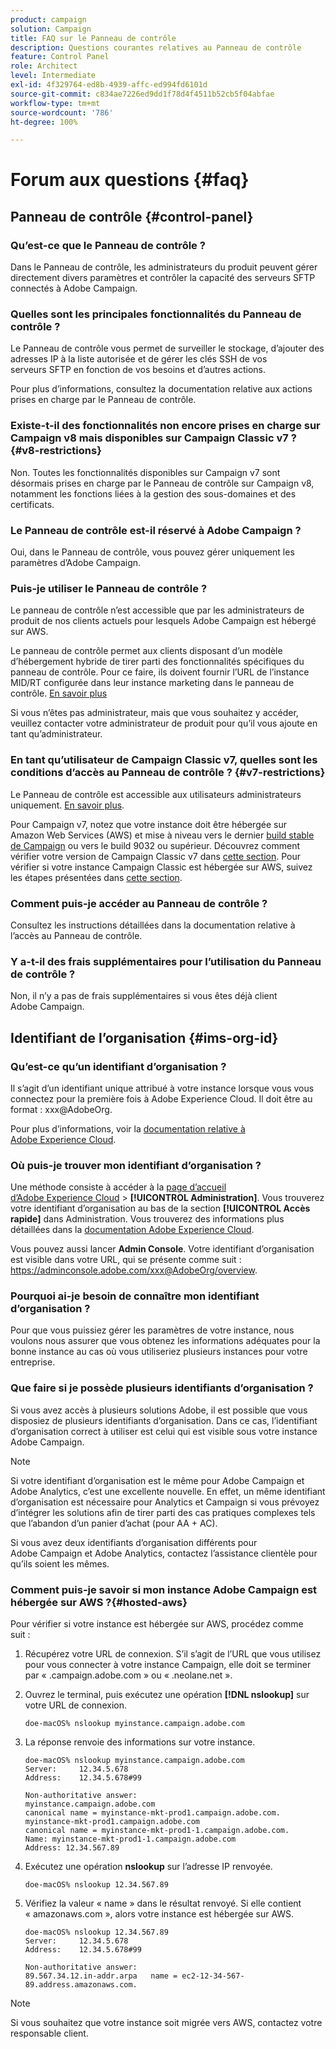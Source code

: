 ```yaml
---
product: campaign
solution: Campaign
title: FAQ sur le Panneau de contrôle
description: Questions courantes relatives au Panneau de contrôle
feature: Control Panel
role: Architect
level: Intermediate
exl-id: 4f329764-ed8b-4939-affc-ed994fd6101d
source-git-commit: c834ae7226ed9dd1f78d4f4511b52cb5f04abfae
workflow-type: tm+mt
source-wordcount: '786'
ht-degree: 100%

---
```


# Forum aux questions {#faq}

## Panneau de contrôle {#control-panel}

### Qu’est-ce que le Panneau de contrôle ?

Dans le Panneau de contrôle, les administrateurs du produit peuvent gérer directement divers paramètres et contrôler la capacité des serveurs SFTP connectés à Adobe Campaign.

### Quelles sont les principales fonctionnalités du Panneau de contrôle ?

Le Panneau de contrôle vous permet de surveiller le stockage, d’ajouter des adresses IP à la liste autorisée et de gérer les clés SSH de vos serveurs SFTP en fonction de vos besoins et d’autres actions.

Pour plus d’informations, consultez la documentation relative aux actions prises en charge par le Panneau de contrôle.

### Existe-t-il des fonctionnalités non encore prises en charge sur Campaign v8 mais disponibles sur Campaign Classic v7 ?{#v8-restrictions}

Non. Toutes les fonctionnalités disponibles sur Campaign v7 sont désormais prises en charge par le Panneau de contrôle sur Campaign v8, notamment les fonctions liées à la gestion des sous-domaines et des certificats.

### Le Panneau de contrôle est-il réservé à Adobe Campaign ?

Oui, dans le Panneau de contrôle, vous pouvez gérer uniquement les paramètres d’Adobe Campaign.

### Puis-je utiliser le Panneau de contrôle ?

Le panneau de contrôle n’est accessible que par les administrateurs de produit de nos clients actuels pour lesquels Adobe Campaign est hébergé sur AWS.

Le panneau de contrôle permet aux clients disposant d’un modèle d’hébergement hybride de tirer parti des fonctionnalités spécifiques du panneau de contrôle. Pour ce faire, ils doivent fournir l’URL de l’instance MID/RT configurée dans leur instance marketing dans le panneau de contrôle. [En savoir plus](instances-settings/using/external-accounts.md)

Si vous n’êtes pas administrateur, mais que vous souhaitez y accéder, veuillez contacter votre administrateur de produit pour qu’il vous ajoute en tant qu’administrateur.

### En tant qu’utilisateur de Campaign Classic v7, quelles sont les conditions d’accès au Panneau de contrôle ? {#v7-restrictions}

Le Panneau de contrôle est accessible aux utilisateurs administrateurs uniquement. [En savoir plus](discover/using/managing-permissions.md).

Pour Campaign v7, notez que votre instance doit être hébergée sur Amazon Web Services (AWS) et mise à niveau vers le dernier [build stable de Campaign](https://experienceleague.adobe.com/docs/campaign-classic/using/release-notes/rn-overview.html?lang=fr#rn-statuses) ou vers le build 9032 ou supérieur. Découvrez comment vérifier votre version de Campaign Classic v7 dans [cette section](https://experienceleague.adobe.com/docs/campaign-classic/using/getting-started/starting-with-adobe-campaign/launching-adobe-campaign.html?lang=fr#getting-your-campaign-version). Pour vérifier si votre instance Campaign Classic est hébergée sur AWS, suivez les étapes présentées dans [cette section](#hosted-aws).

### Comment puis-je accéder au Panneau de contrôle ?

Consultez les instructions détaillées dans la documentation relative à l’accès au Panneau de contrôle.

### Y a-t-il des frais supplémentaires pour l’utilisation du Panneau de contrôle ?

Non, il n’y a pas de frais supplémentaires si vous êtes déjà client Adobe Campaign.

## Identifiant de l’organisation {#ims-org-id}

### Qu’est-ce qu’un identifiant d’organisation ?

Il s’agit d’un identifiant unique attribué à votre instance lorsque vous vous connectez pour la première fois à Adobe Experience Cloud. Il doit être au format : xxx@AdobeOrg.

Pour plus d’informations, voir la [documentation relative à Adobe Experience Cloud](https://experienceleague.adobe.com/docs/core-services/interface/administration/organizations.html?lang=fr).

### Où puis-je trouver mon identifiant d’organisation ?

Une méthode consiste à accéder à la [page d’accueil d’Adobe Experience Cloud](https://experiencecloud.adobe.com/) > **[!UICONTROL Administration]**. Vous trouverez votre identifiant d’organisation au bas de la section **[!UICONTROL Accès rapide]** dans Administration. Vous trouverez des informations plus détaillées dans la [documentation Adobe Experience Cloud](https://experienceleague.adobe.com/docs/core-services/interface/administration/organizations.html?lang=fr).

Vous pouvez aussi lancer **Admin Console**. Votre identifiant d’organisation est visible dans votre URL, qui se présente comme suit : https://adminconsole.adobe.com/xxx@AdobeOrg/overview.

### Pourquoi ai-je besoin de connaître mon identifiant d’organisation ?

Pour que vous puissiez gérer les paramètres de votre instance, nous voulons nous assurer que vous obtenez les informations adéquates pour la bonne instance au cas où vous utiliseriez plusieurs instances pour votre entreprise.

### Que faire si je possède plusieurs identifiants d’organisation ?

Si vous avez accès à plusieurs solutions Adobe, il est possible que vous disposiez de plusieurs identifiants d’organisation. Dans ce cas, l’identifiant d’organisation correct à utiliser est celui qui est visible sous votre instance Adobe Campaign.

>[!NOTE]
>
>Si votre identifiant d’organisation est le même pour Adobe Campaign et Adobe Analytics, c’est une excellente nouvelle. En effet, un même identifiant d’organisation est nécessaire pour Analytics et Campaign si vous prévoyez d’intégrer les solutions afin de tirer parti des cas pratiques complexes tels que l’abandon d’un panier d’achat (pour AA + AC).
>
>Si vous avez deux identifiants d’organisation différents pour Adobe Campaign et Adobe Analytics, contactez l’assistance clientèle pour qu’ils soient les mêmes.

### Comment puis-je savoir si mon instance Adobe Campaign est hébergée sur AWS ?{#hosted-aws}

Pour vérifier si votre instance est hébergée sur AWS, procédez comme suit :

1. Récupérez votre URL de connexion. S’il s’agit de l’URL que vous utilisez pour vous connecter à votre instance Campaign, elle doit se terminer par « .campaign.adobe.com » ou « .neolane.net ».
1. Ouvrez le terminal, puis exécutez une opération **[!DNL nslookup]** sur votre URL de connexion.

   `doe-macOS% nslookup myinstance.campaign.adobe.com`

1. La réponse renvoie des informations sur votre instance.

   ```
   doe-macOS% nslookup myinstance.campaign.adobe.com
   Server:     12.34.5.678
   Address:    12.34.5.678#99
   
   Non-authoritative answer:
   myinstance.campaign.adobe.com
   canonical name = myinstance-mkt-prod1.campaign.adobe.com.
   myinstance-mkt-prod1.campaign.adobe.com
   canonical name = myinstance-mkt-prod1-1.campaign.adobe.com.
   Name: myinstance-mkt-prod1-1.campaign.adobe.com
   Address: 12.34.567.89
   ```

1. Exécutez une opération **nslookup** sur l’adresse IP renvoyée.

   `doe-macOS% nslookup 12.34.567.89`

1. Vérifiez la valeur « name » dans le résultat renvoyé. Si elle contient « amazonaws.com », alors votre instance est hébergée sur AWS.

   ```
   doe-macOS% nslookup 12.34.567.89
   Server:     12.34.5.678
   Address:    12.34.5.678#99
   
   Non-authoritative answer:
   89.567.34.12.in-addr.arpa   name = ec2-12-34-567-89.address.amazonaws.com.
   ```

>[!NOTE]
>
>Si vous souhaitez que votre instance soit migrée vers AWS, contactez votre responsable client.
